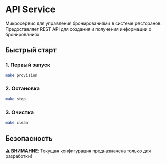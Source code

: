 # API Service

Микросервис для управления бронированиями в системе ресторанов. Предоставляет REST API для создания и получения информации о бронированиях

## Быстрый старт

### 1. Первый запуск

```bash
make provision
```

### 2. Остановка

```bash
make stop
```

### 3. Очистка

```bash
make clean
```

## Безопасность

⚠️ **ВНИМАНИЕ**: Текущая конфигурация предназначена только для разработки!
